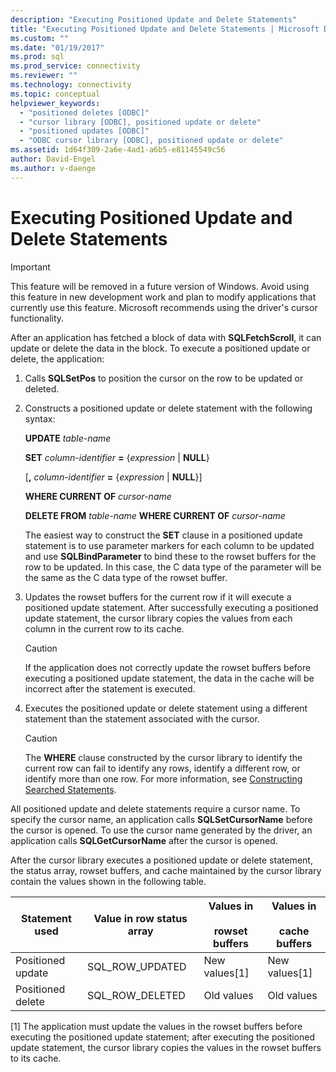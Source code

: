 ```yaml
---
description: "Executing Positioned Update and Delete Statements"
title: "Executing Positioned Update and Delete Statements | Microsoft Docs"
ms.custom: ""
ms.date: "01/19/2017"
ms.prod: sql
ms.prod_service: connectivity
ms.reviewer: ""
ms.technology: connectivity
ms.topic: conceptual
helpviewer_keywords: 
  - "positioned deletes [ODBC]"
  - "cursor library [ODBC], positioned update or delete"
  - "positioned updates [ODBC]"
  - "ODBC cursor library [ODBC], positioned update or delete"
ms.assetid: 1d64f309-2a6e-4ad1-a6b5-e81145549c56
author: David-Engel
ms.author: v-daenge
---
```

# Executing Positioned Update and Delete Statements
> [!IMPORTANT]  
>  This feature will be removed in a future version of Windows. Avoid using this feature in new development work and plan to modify applications that currently use this feature. Microsoft recommends using the driver's cursor functionality.  
  
 After an application has fetched a block of data with **SQLFetchScroll**, it can update or delete the data in the block. To execute a positioned update or delete, the application:  
  
1.  Calls **SQLSetPos** to position the cursor on the row to be updated or deleted.  
  
2.  Constructs a positioned update or delete statement with the following syntax:  
  
     **UPDATE** *table-name*  
  
     **SET** *column-identifier* **=** {*expression* &#124; **NULL**}  
  
     [**,** *column-identifier* **=** {*expression* &#124; **NULL**}]  
  
     **WHERE CURRENT OF** *cursor-name*  
  
     **DELETE FROM** *table-name* **WHERE CURRENT OF** *cursor-name*  
  
     The easiest way to construct the **SET** clause in a positioned update statement is to use parameter markers for each column to be updated and use **SQLBindParameter** to bind these to the rowset buffers for the row to be updated. In this case, the C data type of the parameter will be the same as the C data type of the rowset buffer.  
  
3.  Updates the rowset buffers for the current row if it will execute a positioned update statement. After successfully executing a positioned update statement, the cursor library copies the values from each column in the current row to its cache.  
  
    > [!CAUTION]  
    >  If the application does not correctly update the rowset buffers before executing a positioned update statement, the data in the cache will be incorrect after the statement is executed.  
  
4.  Executes the positioned update or delete statement using a different statement than the statement associated with the cursor.  
  
    > [!CAUTION]  
    >  The **WHERE** clause constructed by the cursor library to identify the current row can fail to identify any rows, identify a different row, or identify more than one row. For more information, see [Constructing Searched Statements](../../../odbc/reference/appendixes/constructing-searched-statements.md).  
  
 All positioned update and delete statements require a cursor name. To specify the cursor name, an application calls **SQLSetCursorName** before the cursor is opened. To use the cursor name generated by the driver, an application calls **SQLGetCursorName** after the cursor is opened.  
  
 After the cursor library executes a positioned update or delete statement, the status array, rowset buffers, and cache maintained by the cursor library contain the values shown in the following table.  
  
|Statement used|Value in row status array|Values in<br /><br /> rowset buffers|Values in<br /><br /> cache buffers|  
|--------------------|-------------------------------|----------------------------------|---------------------------------|  
|Positioned update|SQL_ROW_UPDATED|New values[1]|New values[1]|  
|Positioned delete|SQL_ROW_DELETED|Old values|Old values|  
  
 [1]   The application must update the values in the rowset buffers before executing the positioned update statement; after executing the positioned update statement, the cursor library copies the values in the rowset buffers to its cache.

